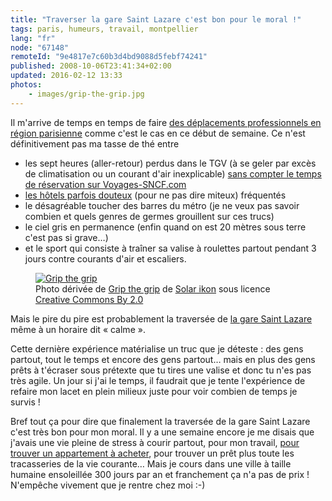 ```yaml
---
title: "Traverser la gare Saint Lazare c'est bon pour le moral !"
tags: paris, humeurs, travail, montpellier
lang: "fr"
node: "67148"
remoteId: "9e4817e7c60b3d4bd9088d5febf74241"
published: 2008-10-06T23:41:34+02:00
updated: 2016-02-12 13:33
photos:
    - images/grip-the-grip.jpg
---
```


Il m'arrive de temps en temps de faire [des déplacements professionnels en
région parisienne](/post/en-direct-de-levallois-perret-2) comme c'est le cas en
ce début de semaine. Ce n'est définitivement pas ma tasse de thé entre

* les sept heures (aller-retour) perdus dans le TGV (à se geler par excès de
climatisation ou un courant d'air inexplicable) [sans compter le temps de
réservation sur
Voyages-SNCF.com](http://ljouanneau.com/blog/post/2008/04/02/772-wwwvoyages-sncfcom-a-fuir)
* [les hôtels parfois douteux](/post/en-direct-de-levallois-perret) (pour ne pas
dire miteux) fréquentés
* le désagréable toucher des barres du métro (je ne veux
pas savoir combien et quels genres de germes grouillent sur ces trucs)
* le ciel
gris en permanence (enfin quand on est 20 mètres sous terre c'est pas si
grave…)
* et le sport qui consiste à traîner sa valise à roulettes partout
pendant 3 jours contre courants d'air et escaliers.

<figure
class="object-center"><a href="/images/grip-the-grip.jpg"><img loading="lazy" src="/images/660x/grip-the-grip.jpg" alt="Grip the grip"> </a>
<figcaption>
Photo dérivée de <a href="http://www.flickr.com/photos/14448739@N00/304160324">Grip the grip</a> de
<a href="http://www.flickr.com/photos/chunyang/">Solar ikon</a> sous licence
<a href="http://creativecommons.org/licenses/by/2.0/deed.fr">Creative Commons By 2.0</a>
</figcaption>
</figure>

Mais le pire du pire est probablement la traversée de [la gare Saint
Lazare](http://fr.wikipedia.org/wiki/Gare_Saint-Lazare) même à un horaire dit «&nbsp;calme&nbsp;».


Cette dernière expérience matérialise un truc que je déteste : des gens partout,
tout le temps et encore des gens partout… mais en plus des gens prêts à
t'écraser sous prétexte que tu tires une valise et donc tu n'es pas très agile.
Un jour si j'ai le temps, il faudrait que je tente l'expérience de refaire mon
lacet en plein milieux juste pour voir combien de temps je survis&nbsp;!


Bref tout ça pour dire que finalement la traversée de la gare Saint Lazare c'est
très bon pour mon moral. Il y a une semaine encore je me disais que j'avais une
vie pleine de stress à courir partout, pour mon travail, [pour trouver un
appartement à
acheter](/post/le-parcours-du-combattant-de-la-recherche-d-un-appartement-sur-le-web),
pour trouver un prêt plus toute les tracasseries de la vie courante… Mais je
cours dans une ville à taille humaine ensoleillée 300 jours par an et
franchement ça n'a pas de prix ! N'empêche vivement que je rentre chez moi :-)
